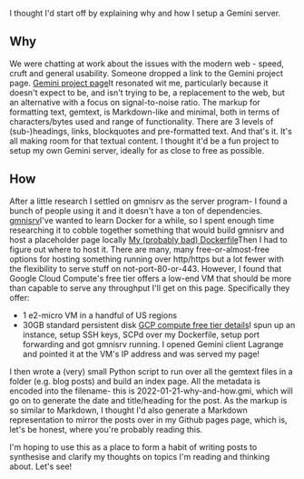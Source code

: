 I thought I'd start off by explaining why and how I setup a Gemini server.

## Why
We were chatting at work about the issues with the modern web - speed, cruft and general usability. Someone dropped a link to the Gemini project page.
[Gemini project page](https://gemini.circumlunar.space/)It resonated wit me, particularly because it doesn't expect to be, and isn't trying to be, a replacement to the web, but an alternative with a focus on signal-to-noise ratio. The markup for formatting text, gemtext, is Markdown-like and minimal, both in terms of characters/bytes used and range of functionality. There are 3 levels of (sub-)headings, links, blockquotes and pre-formatted text. And that's it. It's all making room for that textual content.
I thought it'd be a fun project to setup my own Gemini server, ideally for as close to free as possible.

## How
After a little research I settled on gmnisrv as the server program- I found a bunch of people using it and it doesn't have a ton of dependencies.
[gmnisrv](https://sr.ht/~sircmpwn/gmnisrv/)I've wanted to learn Docker for a while, so I spent enough time researching it to cobble together something that would build gmnisrv and host a placeholder page locally
[My (probably bad) Dockerfile](https://gist.github.com/Schtee/846b12a6c2c3dce21429c33af33393b6)Then I had to figure out where to host it. There are many, many free-or-almost-free options for hosting something running over http/https but a lot fewer with the flexibility to serve stuff on not-port-80-or-443. However, I found that Google Cloud Compute's free tier offers a low-end VM that should be more than capable to serve any throughput I'll get on this page. Specifically they offer:
- 1 e2-micro VM in a handful of US regions
- 30GB standard persistent disk
[GCP compute free tier details](https://cloud.google.com/free/docs/gcp-free-tier/#compute)I spun up an instance, setup SSH keys, SCPd over my Dockerfile, setup port forwarding and got gmnisrv running. I opened Gemini client Lagrange and pointed it at the VM's IP address and was served my page!

I then wrote a (very) small Python script to run over all the gemtext files in a folder (e.g. blog posts) and build an index page. All the metadata is encoded into the filename- this is 2022-01-21-why-and-how.gmi, which will go on to generate the date and title/heading for the post. As the markup is so similar to Markdown, I thought I'd also generate a Markdown representation to mirror the posts over in my Github pages page, which is, let's be honest, where you're probably reading this.

I'm hoping to use this as a place to form a habit of writing posts to synthesise and clarify my thoughts on topics I'm reading and thinking about. Let's see!